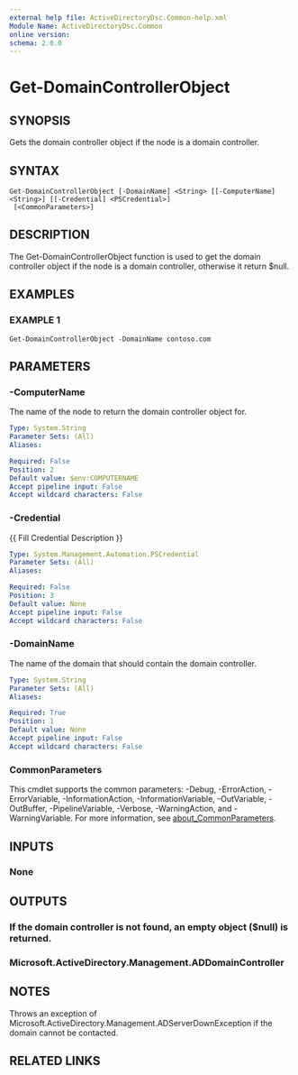 ```yaml
---
external help file: ActiveDirectoryDsc.Common-help.xml
Module Name: ActiveDirectoryDsc.Common
online version:
schema: 2.0.0
---
```


# Get-DomainControllerObject

## SYNOPSIS
Gets the domain controller object if the node is a domain controller.

## SYNTAX

```
Get-DomainControllerObject [-DomainName] <String> [[-ComputerName] <String>] [[-Credential] <PSCredential>]
 [<CommonParameters>]
```

## DESCRIPTION
The Get-DomainControllerObject function is used to get the domain controller object if the node is a domain
controller, otherwise it return $null.

## EXAMPLES

### EXAMPLE 1
```
Get-DomainControllerObject -DomainName contoso.com
```

## PARAMETERS

### -ComputerName
The name of the node to return the domain controller object for.

```yaml
Type: System.String
Parameter Sets: (All)
Aliases:

Required: False
Position: 2
Default value: $env:COMPUTERNAME
Accept pipeline input: False
Accept wildcard characters: False
```

### -Credential
{{ Fill Credential Description }}

```yaml
Type: System.Management.Automation.PSCredential
Parameter Sets: (All)
Aliases:

Required: False
Position: 3
Default value: None
Accept pipeline input: False
Accept wildcard characters: False
```

### -DomainName
The name of the domain that should contain the domain controller.

```yaml
Type: System.String
Parameter Sets: (All)
Aliases:

Required: True
Position: 1
Default value: None
Accept pipeline input: False
Accept wildcard characters: False
```

### CommonParameters
This cmdlet supports the common parameters: -Debug, -ErrorAction, -ErrorVariable, -InformationAction, -InformationVariable, -OutVariable, -OutBuffer, -PipelineVariable, -Verbose, -WarningAction, and -WarningVariable. For more information, see [about_CommonParameters](http://go.microsoft.com/fwlink/?LinkID=113216).

## INPUTS

### None
## OUTPUTS

### If the domain controller is not found, an empty object ($null) is returned.
### Microsoft.ActiveDirectory.Management.ADDomainController
## NOTES
Throws an exception of Microsoft.ActiveDirectory.Management.ADServerDownException if the domain cannot be
contacted.

## RELATED LINKS
